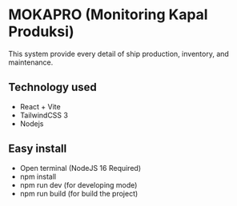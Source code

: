 # MOKAPRO (Monitoring Kapal Produksi)

This system provide every detail of ship production, inventory, and maintenance.

## Technology used
- React + Vite
- TailwindCSS 3
- Nodejs

## Easy install
- Open terminal (NodeJS 16 Required)
- npm install
- npm run dev (for developing mode)
- npm run build (for build the project)
